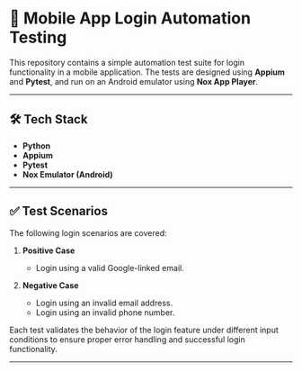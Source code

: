 # 📱 Mobile App Login Automation Testing

This repository contains a simple automation test suite for login functionality in a mobile application. The tests are designed using **Appium** and **Pytest**, and run on an Android emulator using **Nox App Player**.

---

## 🛠️ Tech Stack

- **Python**  
- **Appium**  
- **Pytest**  
- **Nox Emulator (Android)**

---

## ✅ Test Scenarios

The following login scenarios are covered:

1. **Positive Case**  
   - Login using a valid Google-linked email.

2. **Negative Case**  
   - Login using an invalid email address.  
   - Login using an invalid phone number.

Each test validates the behavior of the login feature under different input conditions to ensure proper error handling and successful login functionality.

---


